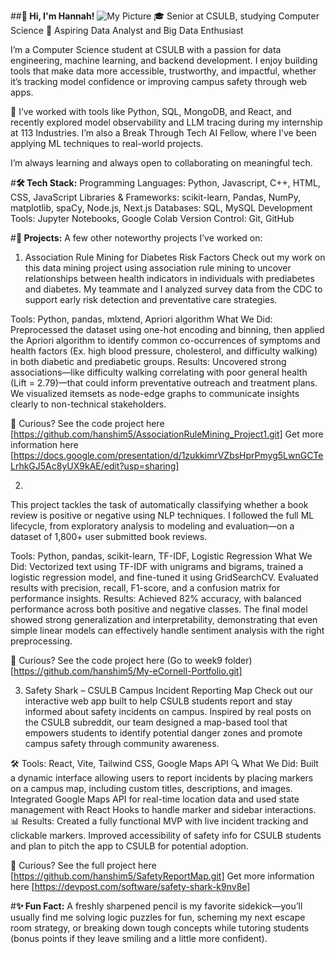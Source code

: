 ##**👋 Hi, I'm Hannah!**
![My Picture](<img width="2324" height="3318" alt="PXL_20220712_035740866" src="https://github.com/user-attachments/assets/70de9199-19ed-46be-977f-6dc291a2e6f0" /> "Picture of Me")
🎓 Senior at CSULB, studying Computer Science
🔭 Aspiring Data Analyst and Big Data Enthusiast

I’m a Computer Science student at CSULB with a passion for data engineering, machine learning, and backend development. I enjoy building tools that make data more accessible, trustworthy, and impactful, whether it’s tracking model confidence or improving campus safety through web apps.

🔧 I’ve worked with tools like Python, SQL, MongoDB, and React, and recently explored model observability and LLM tracing during my internship at 113 Industries. I’m also a Break Through Tech AI Fellow, where I’ve been applying ML techniques to real-world projects.

I’m always learning and always open to collaborating on meaningful tech.


#**🛠 Tech Stack:**
Programming Languages: Python, Javascript, C++, HTML, CSS, JavaScript
Libraries & Frameworks: scikit-learn, Pandas, NumPy, matplotlib, spaCy, Node.js, Next.js
Databases: SQL, MySQL
Development Tools: Jupyter Notebooks, Google Colab
Version Control: Git, GitHub 

#**🚀 Projects:**
A few other noteworthy projects I’ve worked on:

1. Association Rule Mining for Diabetes Risk Factors
Check out my work on this data mining project using association rule mining to uncover relationships between health indicators in individuals with prediabetes and diabetes. My teammate and I analyzed survey data from the CDC to support early risk detection and preventative care strategies.

Tools: Python, pandas, mlxtend, Apriori algorithm
What We Did: Preprocessed the dataset using one-hot encoding and binning, then applied the Apriori algorithm to identify common co-occurrences of symptoms and health factors (Ex. high blood pressure, cholesterol, and difficulty walking) in both diabetic and prediabetic groups.
Results: Uncovered strong associations—like difficulty walking correlating with poor general health (Lift = 2.79)—that could inform preventative outreach and treatment plans. We visualized itemsets as node-edge graphs to communicate insights clearly to non-technical stakeholders.

👀 Curious? 
See the code project here [https://github.com/hanshim5/AssociationRuleMining_Project1.git]
Get more information here [https://docs.google.com/presentation/d/1zukkimrVZbsHprPmyg5LwnGCTeLrhkGJ5Ac8yUX9kAE/edit?usp=sharing]


2. 
This project tackles the task of automatically classifying whether a book review is positive or negative using NLP techniques. I followed the full ML lifecycle, from exploratory analysis to modeling and evaluation—on a dataset of 1,800+ user submitted book reviews.

Tools: Python, pandas, scikit-learn, TF-IDF, Logistic Regression
What We Did: Vectorized text using TF-IDF with unigrams and bigrams, trained a logistic regression model, and fine-tuned it using GridSearchCV. Evaluated results with precision, recall, F1-score, and a confusion matrix for performance insights.
Results: Achieved 82% accuracy, with balanced performance across both positive and negative classes. The final model showed strong generalization and interpretability, demonstrating that even simple linear models can effectively handle sentiment analysis with the right preprocessing.

👀 Curious? 
See the code project here (Go to week9 folder) [https://github.com/hanshim5/My-eCornell-Portfolio.git]


3. Safety Shark – CSULB Campus Incident Reporting Map
Check out our interactive web app built to help CSULB students report and stay informed about safety incidents on campus. Inspired by real posts on the CSULB subreddit, our team designed a map-based tool that empowers students to identify potential danger zones and promote campus safety through community awareness.

🛠 Tools: React, Vite, Tailwind CSS, Google Maps API
🔍 What We Did: Built a dynamic interface allowing users to report incidents by placing markers on a campus map, including custom titles, descriptions, and images. Integrated Google Maps API for real-time location data and used state management with React Hooks to handle marker and sidebar interactions.
📊 Results: Created a fully functional MVP with live incident tracking and clickable markers. Improved accessibility of safety info for CSULB students and plan to pitch the app to CSULB for potential adoption.

👀 Curious? See the full project here [https://github.com/hanshim5/SafetyReportMap.git]
Get more information here [https://devpost.com/software/safety-shark-k9nv8e]


#**✨ Fun Fact:**
A freshly sharpened pencil is my favorite sidekick—you’ll usually find me solving logic puzzles for fun, scheming my next escape room strategy, or breaking down tough concepts while tutoring students (bonus points if they leave smiling and a little more confident).
